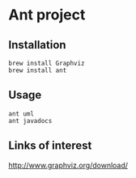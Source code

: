 # Ant project

## Installation

```
brew install Graphviz
brew install ant
```

## Usage

```
ant uml
ant javadocs
```

## Links of interest

http://www.graphviz.org/download/

